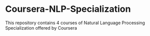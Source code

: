 # Coursera-NLP-Specialization
This repository contains 4 courses of Natural Language Processing Specialization offered by Coursera
